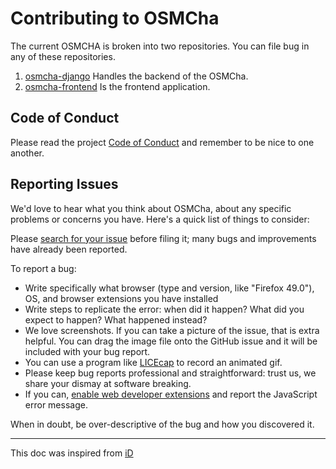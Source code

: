 # Contributing to OSMCha

The current OSMCHA is broken into two repositories. You can file bug in any of these repositories.
1. [osmcha-django](https://github.com/OSMCha/osmcha-django) Handles the backend of the OSMCha.
2. [osmcha-frontend](https://github.com/OSMCha/osmcha-frontend) Is the frontend application.

## Code of Conduct

Please read the project
[Code of Conduct](CODE_OF_CONDUCT.md) and remember to be nice to one another.

## Reporting Issues

We'd love to hear what you think about OSMCha, about any specific problems or
concerns you have. Here's a quick list of things to consider:

Please [search for your issue](https://github.com/search?l=&q=repo%3AOSMCha%2Fosmcha-frontend&type=Issues)
before filing it; many bugs and improvements have already been reported.

To report a bug:

* Write specifically what browser (type and version, like "Firefox 49.0"), OS,
and browser extensions you have installed
* Write steps to replicate the error: when did it happen? What did you expect to happen?
What happened instead?
* We love screenshots.  If you can take a picture of the issue, that is extra helpful.
You can drag the image file onto the GitHub issue and it will be included with your bug report.
* You can use a program like [LICEcap](https://www.cockos.com/licecap/) to record an animated gif.
* Please keep bug reports professional and straightforward: trust us, we share your dismay at software breaking.
* If you can, [enable web developer extensions](https://debugbrowser.com/) and report the
JavaScript error message.

When in doubt, be over-descriptive of the bug and how you discovered it.

--- 

This doc was inspired from [iD](https://github.com/openstreetmap/iD/blob/master/CONTRIBUTING.md)

